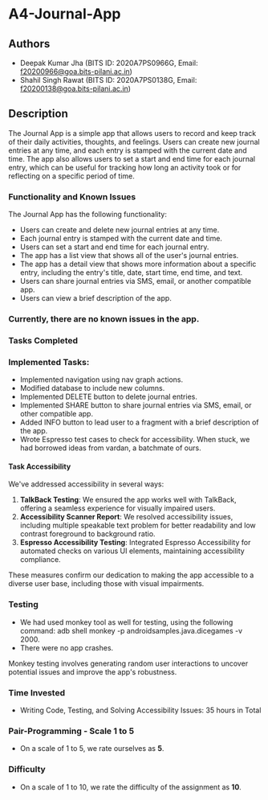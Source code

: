 # A4-Journal-App
## Authors
- Deepak Kumar Jha (BITS ID: 2020A7PS0966G, Email: f20200966@goa.bits-pilani.ac.in)
- Shahil Singh Rawat (BITS ID: 2020A7PS0138G, Email: f20200138@goa.bits-pilani.ac.in)

## Description
The Journal App is a simple app that allows users to record and keep track of their daily activities, thoughts, and feelings. Users can create new journal entries at any time, and each entry is stamped with the current date and time. The app also allows users to set a start and end time for each journal entry, which can be useful for tracking how long an activity took or for reflecting on a specific period of time.

### Functionality and Known Issues
The Journal App has the following functionality:
- Users can create and delete new journal entries at any time.
- Each journal entry is stamped with the current date and time.
- Users can set a start and end time for each journal entry.
- The app has a list view that shows all of the user's journal entries.
- The app has a detail view that shows more information about a specific entry, including the entry's title, date, start time, end time, and text.
- Users can share journal entries via SMS, email, or another compatible app.
- Users can view a brief description of the app.
  
### Currently, there are no known issues in the app.

### Tasks Completed
### Implemented Tasks:
- Implemented navigation using nav graph actions.
- Modified database to include new columns.
- Implemented DELETE button to delete journal entries.
- Implemented SHARE button to share journal entries via SMS, email, or other compatible app.
- Added INFO button to lead user to a fragment with a brief description of the app.
- Wrote Espresso test cases to check for accessibility.
When stuck, we had borrowed ideas from vardan, a batchmate of ours.


#### Task  Accessibility
We've addressed accessibility in several ways:
1. **TalkBack Testing**: We ensured the app works well with TalkBack, offering a seamless experience for visually impaired users.
2. **Accessibility Scanner Report**: We resolved accessibility issues, including multiple speakable text problem for better readability and low contrast foreground to background ratio.
3. **Espresso Accessibility Testing**: Integrated Espresso Accessibility for automated checks on various UI elements, maintaining accessibility compliance.

These measures confirm our dedication to making the app accessible to a diverse user base, including those with visual impairments.

### Testing

- We had used monkey tool as well for testing, using the following command:
adb shell monkey -p androidsamples.java.dicegames -v 2000.
- There were no app crashes.
  
Monkey testing involves generating random user interactions to uncover potential issues and improve the app's robustness.

### Time Invested
- Writing Code, Testing, and Solving Accessibility Issues: 35 hours in Total

### Pair-Programming - Scale 1 to 5
- On a scale of 1 to 5, we rate ourselves as **5**.

### Difficulty
- On a scale of 1 to 10, we rate the difficulty of the assignment as **10**.


